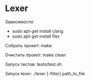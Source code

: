 # Lexer
Зависимости:
- sudo apt-get install clang
- sudo apt-get install flex

Собрать проект:
make

Очистить проект:
make clean

Запуск тестов:
tests/test.sh

Запуск lexer:
./lexer [-filter] path_to_file

